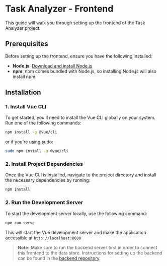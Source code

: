 # Task Analyzer - Frontend

This guide will walk you through setting up the frontend of the Task Analyzer project.

## Prerequisites

Before setting up the frontend, ensure you have the following installed:

- **Node.js**: [Download and install Node.js](https://nodejs.org/)
- **npm**: npm comes bundled with Node.js, so installing Node.js will also install npm.

## Installation

### 1. Install Vue CLI

To get started, you'll need to install the Vue CLI globally on your system. Run one of the following commands:

```bash
npm install -g @vue/cli
```

or if you're using sudo:

```bash
sudo npm install -g @vue/cli
```

### 2. Install Project Dependencies
Once the Vue CLI is installed, navigate to the project directory and install the necessary dependencies by running:

```bash
npm install
```

### 2. Run the Development Server
To start the development server locally, use the following command:

```bash
npm run serve
```

This will start the Vue development server and make the application accessible at ```http://localhost:8080```

> **Note:** Make sure to run the backend server first in order to connect this frontend to the data store. Instructions for setting up the backend can be found in the [backend repository](https://github.com/fahimHasnat/Text-Analyzer-Api).



